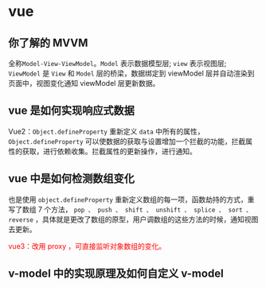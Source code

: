 # vue

## 你了解的 MVVM

全称`Model-View-ViewModel`。`Model` 表示数据模型层; `view` 表示视图层; `ViewModel` 是 `View` 和 `Model` 层的桥梁，数据绑定到 viewModel 层并自动渲染到页面中，视图变化通知 viewModel 层更新数据。

## vue 是如何实现响应式数据

Vue2：`Object.defineProperty` 重新定义 `data` 中所有的属性， `Object.defineProperty` 可以使数据的获取与设置增加一个拦截的功能，拦截属性的获取，进行依赖收集。拦截属性的更新操作，进行通知。

## vue 中是如何检测数组变化

也是使用 `object.defineProperty` 重新定义数组的每一项，函数劫持的方式，重写了数组 7 个方法， `pop 、 push 、 shift 、 unshift 、 splice 、 sort 、 reverse` ，具体就是更改了数组的原型，用户调数组的这些方法的时候，通知视图去更新。

<font color="red">vue3：改用 proxy ，可直接监听对象数组的变化。 </font>

## v-model 中的实现原理及如何自定义 v-model
